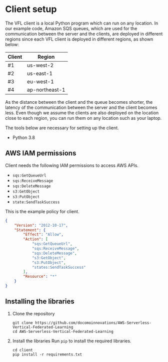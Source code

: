 # Client setup
The VFL client is a local Python program which can run on any location. In our example code, Amazon SQS queues, which are used for the communication between the server and the clients, are deployed in different regions since each VFL client is deployed in different regions, as shown below:

|Client|Region|
| --- | --- |
|#1|us-west-2|
|#2|us-east-1|
|#3|eu-west-1|
|#4|ap-northeast-1|

As the distance between the client and the queue becomes shorter, the latency of the communication between the server and the client becomes less. Even though we assume the clients are also deployed on the location close to each region, you can run them on any location such as your laptop.

The tools below are necessary for setting up the client.

- Python 3.8

## AWS IAM permissions
Client needs the following IAM permissions to access AWS APIs.
- `sqs:GetQueueUrl`
- `sqs:ReceiveMessage`
- `sqs:DeleteMessage`
- `s3:GetObject`
- `s3:PutObject`
- `state:SendTaskSuccess`

This is the example policy for client.

```json
{
    "Version": "2012-10-17",
    "Statement": {
        "Effect": "Allow",
        "Action": [
            "sqs:GetQueueUrl",
            "sqs:ReceiveMessage",
            "sqs:DeleteMessage",
            "s3:GetObject",
            "s3:PutObject",
            "states:SendTaskSuccess"
        ],
        "Resource": "*"
    }
}
```


## Installing the libraries
1. Clone the repository
    ```shell
    git clone https://github.com/docomoinnovations/AWS-Serverless-Vertical-Federated-Learning
    cd AWS-Serverless-Vertical-Federated-Learning
    ```
1. Install the libraries
    Run `pip` to install the required libraries.
    ```shell
    cd client
    pip install -r requirements.txt
    ```
